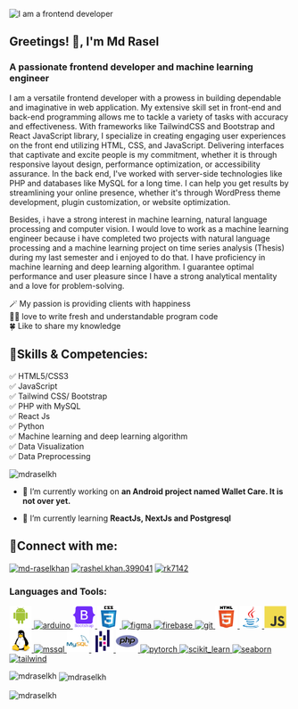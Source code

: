 ![I am a frontend developer](https://media.licdn.com/dms/image/D4D16AQHTZmtvAY5c0A/profile-displaybackgroundimage-shrink_350_1400/0/1687081099008?e=1715212800&v=beta&t=dDXBh7tMeOQx8Pw9fVwMxmBHHClfqN_yMiEF-zzTmlE)

## Greetings! 👋, I'm Md Rasel
### A passionate frontend developer and machine learning engineer

<p>I am a versatile frontend developer with a prowess in building dependable and imaginative in web application. My extensive skill set in front-end and back-end programming allows me to tackle a variety of tasks with accuracy and effectiveness. With frameworks like TailwindCSS and Bootstrap and React JavaScript library, I specialize in creating engaging user experiences on the front end utilizing HTML, CSS, and JavaScript. Delivering interfaces that captivate and excite people is my commitment, whether it is through responsive layout design, performance optimization, or accessibility assurance. In the back end, I've worked with server-side technologies like PHP and databases like MySQL for a long time. I can help you get results by streamlining your online presence, whether it's through WordPress theme development, plugin customization, or website optimization. 

Besides, i have a strong interest in machine learning, natural language processing and computer vision. I would love to work as a machine learning engineer because i have completed two projects with natural language processing and a machine learning project on time series analysis (Thesis) during my last semester and i enjoyed to do that. I have proficiency in machine learning and deep learning algorithm. I guarantee optimal performance and user pleasure since I have a strong analytical mentality and a love for problem-solving.
</p>

<p>
🪄 My passion is providing clients with happiness <br>
👨‍💻 love to write fresh and understandable program code <br>
🍀 Like to share my knowledge <br>
</p>


## 🤹Skills & Competencies: 
✅ HTML5/CSS3 <br>
✅ JavaScript <br>
✅ Tailwind CSS/ Bootstrap <br>
✅ PHP with MySQL <br>
✅ React Js <br>
✅ Python <br>
✅ Machine learning and deep learning algorithm <br>
✅ Data Visualization <br>
✅ Data Preprocessing <br>


<p align="left"> <img src="https://komarev.com/ghpvc/?username=mdraselkh&label=Profile%20views&color=0e75b6&style=flat" alt="mdraselkh" /> </p>

- 🔭 I’m currently working on **an Android project named Wallet Care. It is not over yet.**

- 🌱 I’m currently learning **ReactJs, NextJs and Postgresql**

## 🍵Connect with me:
<p align="left">
<a href="https://linkedin.com/in/md-raselkhan" target="blank"><img align="center" src="https://raw.githubusercontent.com/rahuldkjain/github-profile-readme-generator/master/src/images/icons/Social/linked-in-alt.svg" alt="md-raselkhan" height="30" width="40" /></a>
<a href="https://fb.com/rashel.khan.399041" target="blank"><img align="center" src="https://raw.githubusercontent.com/rahuldkjain/github-profile-readme-generator/master/src/images/icons/Social/facebook.svg" alt="rashel.khan.399041" height="30" width="40" /></a>
<a href="https://dribbble.com/rk7142" target="blank"><img align="center" src="https://raw.githubusercontent.com/rahuldkjain/github-profile-readme-generator/master/src/images/icons/Social/dribbble.svg" alt="rk7142" height="30" width="40" /></a>
</p>


<h3 align="left">Languages and Tools:</h3>
<p align="left"> <a href="https://developer.android.com" target="_blank" rel="noreferrer"> <img src="https://raw.githubusercontent.com/devicons/devicon/master/icons/android/android-original-wordmark.svg" alt="android" width="40" height="40"/> </a> <a href="https://www.arduino.cc/" target="_blank" rel="noreferrer"> <img src="https://cdn.worldvectorlogo.com/logos/arduino-1.svg" alt="arduino" width="40" height="40"/> </a> <a href="https://getbootstrap.com" target="_blank" rel="noreferrer"> <img src="https://raw.githubusercontent.com/devicons/devicon/master/icons/bootstrap/bootstrap-plain-wordmark.svg" alt="bootstrap" width="40" height="40"/> </a> <a href="https://www.w3schools.com/css/" target="_blank" rel="noreferrer"> <img src="https://raw.githubusercontent.com/devicons/devicon/master/icons/css3/css3-original-wordmark.svg" alt="css3" width="40" height="40"/> </a> <a href="https://www.figma.com/" target="_blank" rel="noreferrer"> <img src="https://www.vectorlogo.zone/logos/figma/figma-icon.svg" alt="figma" width="40" height="40"/> </a> <a href="https://firebase.google.com/" target="_blank" rel="noreferrer"> <img src="https://www.vectorlogo.zone/logos/firebase/firebase-icon.svg" alt="firebase" width="40" height="40"/> </a> <a href="https://git-scm.com/" target="_blank" rel="noreferrer"> <img src="https://www.vectorlogo.zone/logos/git-scm/git-scm-icon.svg" alt="git" width="40" height="40"/> </a> <a href="https://www.w3.org/html/" target="_blank" rel="noreferrer"> <img src="https://raw.githubusercontent.com/devicons/devicon/master/icons/html5/html5-original-wordmark.svg" alt="html5" width="40" height="40"/> </a> <a href="https://www.java.com" target="_blank" rel="noreferrer"> <img src="https://raw.githubusercontent.com/devicons/devicon/master/icons/java/java-original.svg" alt="java" width="40" height="40"/> </a> <a href="https://developer.mozilla.org/en-US/docs/Web/JavaScript" target="_blank" rel="noreferrer"> <img src="https://raw.githubusercontent.com/devicons/devicon/master/icons/javascript/javascript-original.svg" alt="javascript" width="40" height="40"/> </a> <a href="https://www.linux.org/" target="_blank" rel="noreferrer"> <img src="https://raw.githubusercontent.com/devicons/devicon/master/icons/linux/linux-original.svg" alt="linux" width="40" height="40"/> </a> <a href="https://www.microsoft.com/en-us/sql-server" target="_blank" rel="noreferrer"> <img src="https://www.svgrepo.com/show/303229/microsoft-sql-server-logo.svg" alt="mssql" width="40" height="40"/> </a> <a href="https://www.mysql.com/" target="_blank" rel="noreferrer"> <img src="https://raw.githubusercontent.com/devicons/devicon/master/icons/mysql/mysql-original-wordmark.svg" alt="mysql" width="40" height="40"/> </a> <a href="https://pandas.pydata.org/" target="_blank" rel="noreferrer"> <img src="https://raw.githubusercontent.com/devicons/devicon/2ae2a900d2f041da66e950e4d48052658d850630/icons/pandas/pandas-original.svg" alt="pandas" width="40" height="40"/> </a> <a href="https://www.php.net" target="_blank" rel="noreferrer"> <img src="https://raw.githubusercontent.com/devicons/devicon/master/icons/php/php-original.svg" alt="php" width="40" height="40"/> </a> <a href="https://pytorch.org/" target="_blank" rel="noreferrer"> <img src="https://www.vectorlogo.zone/logos/pytorch/pytorch-icon.svg" alt="pytorch" width="40" height="40"/> </a> <a href="https://scikit-learn.org/" target="_blank" rel="noreferrer"> <img src="https://upload.wikimedia.org/wikipedia/commons/0/05/Scikit_learn_logo_small.svg" alt="scikit_learn" width="40" height="40"/> </a> <a href="https://seaborn.pydata.org/" target="_blank" rel="noreferrer"> <img src="https://seaborn.pydata.org/_images/logo-mark-lightbg.svg" alt="seaborn" width="40" height="40"/> </a> <a href="https://tailwindcss.com/" target="_blank" rel="noreferrer"> <img src="https://www.vectorlogo.zone/logos/tailwindcss/tailwindcss-icon.svg" alt="tailwind" width="40" height="40"/> </a> </p>

<p><img align="left" src="https://github-readme-stats.vercel.app/api/top-langs?username=mdraselkh&show_icons=true&locale=en&layout=compact" alt="mdraselkh" /></p>

<p>&nbsp;<img align="center" src="https://github-readme-stats.vercel.app/api?username=mdraselkh&show_icons=true&locale=en" alt="mdraselkh" /></p>


<p><img align="center" src="https://github-readme-streak-stats.herokuapp.com/?user=mdraselkh&" alt="mdraselkh" /></p>

